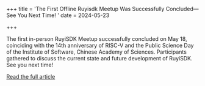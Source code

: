 +++
title = 'The First Offline Ruyisdk Meetup Was Successfully Concluded—See You Next Time! '
date = 2024-05-23

+++

The first in-person RuyiSDK Meetup successfully concluded on May 18, coinciding with the 14th anniversary of RISC-V and the Public Science Day of the Institute of Software, Chinese Academy of Sciences. Participants gathered to discuss the current state and future development of RuyiSDK. See you next time!

[Read the full article](https://mp.weixin.qq.com/s/wHCKdaZLcEyn7CspkIoEmQ)
